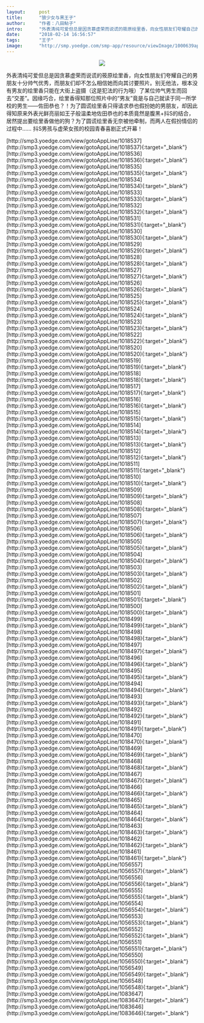 ```yaml
---
layout:     post
title:      "狼少女与黑王子"
author:     "作者：八田鲇子"
intro:      "外表清纯可爱但总是因贪慕虚荣而说谎的筱原绘里香，向女性朋友们夸耀自己的男朋友十分帅气优秀，而朋友们却不怎么相信她而向其讨要照片。别无他法，根本没有男友的绘里香只能在大街上盗摄（这是犯法的行为哦）了某位帅气男生而回去“交差”。因缘巧合，绘里香得知那位照片中的“男友”竟是与自己就读于同一所学校的男生——佐田恭也？！为了圆谎绘里香只得请求恭也假扮她的男朋友，却因此得知原来外表光鲜亮丽如王子般温柔地佐田恭也的本质竟然是腹黑+抖S的结合，居然提出要绘里香做他的狗？为了圆谎绘里香无奈被他牵制，而两人在假扮情侣的过程中…… 抖S男孩与虚荣女孩的校园青春喜剧正式开幕！"
date:       "2018-02-14 16:56:57"
tags:       "王子"
image:      "http://smp.yoedge.com/smp-app/resource/viewImage/1000639appline.png"
---
```

<div style="text-align: center">
<p><img src="http://smp.yoedge.com/smp-app/resource/viewImage/1000639appline.png"/></p>
</div>
<p class="post-meta">
<span>外表清纯可爱但总是因贪慕虚荣而说谎的筱原绘里香，向女性朋友们夸耀自己的男朋友十分帅气优秀，而朋友们却不怎么相信她而向其讨要照片。别无他法，根本没有男友的绘里香只能在大街上盗摄（这是犯法的行为哦）了某位帅气男生而回去“交差”。因缘巧合，绘里香得知那位照片中的“男友”竟是与自己就读于同一所学校的男生——佐田恭也？！为了圆谎绘里香只得请求恭也假扮她的男朋友，却因此得知原来外表光鲜亮丽如王子般温柔地佐田恭也的本质竟然是腹黑+抖S的结合，居然提出要绘里香做他的狗？为了圆谎绘里香无奈被他牵制，而两人在假扮情侣的过程中…… 抖S男孩与虚荣女孩的校园青春喜剧正式开幕！</span>
</p>
[http://smp3.yoedge.com/view/gotoAppLine/1018537](http://smp3.yoedge.com/view/gotoAppLine/1018537){:target="_blank"}
[http://smp3.yoedge.com/view/gotoAppLine/1018536](http://smp3.yoedge.com/view/gotoAppLine/1018536){:target="_blank"}
[http://smp3.yoedge.com/view/gotoAppLine/1018535](http://smp3.yoedge.com/view/gotoAppLine/1018535){:target="_blank"}
[http://smp3.yoedge.com/view/gotoAppLine/1018534](http://smp3.yoedge.com/view/gotoAppLine/1018534){:target="_blank"}
[http://smp3.yoedge.com/view/gotoAppLine/1018533](http://smp3.yoedge.com/view/gotoAppLine/1018533){:target="_blank"}
[http://smp3.yoedge.com/view/gotoAppLine/1018532](http://smp3.yoedge.com/view/gotoAppLine/1018532){:target="_blank"}
[http://smp3.yoedge.com/view/gotoAppLine/1018531](http://smp3.yoedge.com/view/gotoAppLine/1018531){:target="_blank"}
[http://smp3.yoedge.com/view/gotoAppLine/1018530](http://smp3.yoedge.com/view/gotoAppLine/1018530){:target="_blank"}
[http://smp3.yoedge.com/view/gotoAppLine/1018529](http://smp3.yoedge.com/view/gotoAppLine/1018529){:target="_blank"}
[http://smp3.yoedge.com/view/gotoAppLine/1018528](http://smp3.yoedge.com/view/gotoAppLine/1018528){:target="_blank"}
[http://smp3.yoedge.com/view/gotoAppLine/1018527](http://smp3.yoedge.com/view/gotoAppLine/1018527){:target="_blank"}
[http://smp3.yoedge.com/view/gotoAppLine/1018526](http://smp3.yoedge.com/view/gotoAppLine/1018526){:target="_blank"}
[http://smp3.yoedge.com/view/gotoAppLine/1018525](http://smp3.yoedge.com/view/gotoAppLine/1018525){:target="_blank"}
[http://smp3.yoedge.com/view/gotoAppLine/1018524](http://smp3.yoedge.com/view/gotoAppLine/1018524){:target="_blank"}
[http://smp3.yoedge.com/view/gotoAppLine/1018523](http://smp3.yoedge.com/view/gotoAppLine/1018523){:target="_blank"}
[http://smp3.yoedge.com/view/gotoAppLine/1018522](http://smp3.yoedge.com/view/gotoAppLine/1018522){:target="_blank"}
[http://smp3.yoedge.com/view/gotoAppLine/1018520](http://smp3.yoedge.com/view/gotoAppLine/1018520){:target="_blank"}
[http://smp3.yoedge.com/view/gotoAppLine/1018519](http://smp3.yoedge.com/view/gotoAppLine/1018519){:target="_blank"}
[http://smp3.yoedge.com/view/gotoAppLine/1018518](http://smp3.yoedge.com/view/gotoAppLine/1018518){:target="_blank"}
[http://smp3.yoedge.com/view/gotoAppLine/1018517](http://smp3.yoedge.com/view/gotoAppLine/1018517){:target="_blank"}
[http://smp3.yoedge.com/view/gotoAppLine/1018516](http://smp3.yoedge.com/view/gotoAppLine/1018516){:target="_blank"}
[http://smp3.yoedge.com/view/gotoAppLine/1018515](http://smp3.yoedge.com/view/gotoAppLine/1018515){:target="_blank"}
[http://smp3.yoedge.com/view/gotoAppLine/1018514](http://smp3.yoedge.com/view/gotoAppLine/1018514){:target="_blank"}
[http://smp3.yoedge.com/view/gotoAppLine/1018513](http://smp3.yoedge.com/view/gotoAppLine/1018513){:target="_blank"}
[http://smp3.yoedge.com/view/gotoAppLine/1018512](http://smp3.yoedge.com/view/gotoAppLine/1018512){:target="_blank"}
[http://smp3.yoedge.com/view/gotoAppLine/1018511](http://smp3.yoedge.com/view/gotoAppLine/1018511){:target="_blank"}
[http://smp3.yoedge.com/view/gotoAppLine/1018510](http://smp3.yoedge.com/view/gotoAppLine/1018510){:target="_blank"}
[http://smp3.yoedge.com/view/gotoAppLine/1018509](http://smp3.yoedge.com/view/gotoAppLine/1018509){:target="_blank"}
[http://smp3.yoedge.com/view/gotoAppLine/1018508](http://smp3.yoedge.com/view/gotoAppLine/1018508){:target="_blank"}
[http://smp3.yoedge.com/view/gotoAppLine/1018507](http://smp3.yoedge.com/view/gotoAppLine/1018507){:target="_blank"}
[http://smp3.yoedge.com/view/gotoAppLine/1018506](http://smp3.yoedge.com/view/gotoAppLine/1018506){:target="_blank"}
[http://smp3.yoedge.com/view/gotoAppLine/1018505](http://smp3.yoedge.com/view/gotoAppLine/1018505){:target="_blank"}
[http://smp3.yoedge.com/view/gotoAppLine/1018504](http://smp3.yoedge.com/view/gotoAppLine/1018504){:target="_blank"}
[http://smp3.yoedge.com/view/gotoAppLine/1018503](http://smp3.yoedge.com/view/gotoAppLine/1018503){:target="_blank"}
[http://smp3.yoedge.com/view/gotoAppLine/1018502](http://smp3.yoedge.com/view/gotoAppLine/1018502){:target="_blank"}
[http://smp3.yoedge.com/view/gotoAppLine/1018501](http://smp3.yoedge.com/view/gotoAppLine/1018501){:target="_blank"}
[http://smp3.yoedge.com/view/gotoAppLine/1018500](http://smp3.yoedge.com/view/gotoAppLine/1018500){:target="_blank"}
[http://smp3.yoedge.com/view/gotoAppLine/1018499](http://smp3.yoedge.com/view/gotoAppLine/1018499){:target="_blank"}
[http://smp3.yoedge.com/view/gotoAppLine/1018498](http://smp3.yoedge.com/view/gotoAppLine/1018498){:target="_blank"}
[http://smp3.yoedge.com/view/gotoAppLine/1018497](http://smp3.yoedge.com/view/gotoAppLine/1018497){:target="_blank"}
[http://smp3.yoedge.com/view/gotoAppLine/1018496](http://smp3.yoedge.com/view/gotoAppLine/1018496){:target="_blank"}
[http://smp3.yoedge.com/view/gotoAppLine/1018495](http://smp3.yoedge.com/view/gotoAppLine/1018495){:target="_blank"}
[http://smp3.yoedge.com/view/gotoAppLine/1018494](http://smp3.yoedge.com/view/gotoAppLine/1018494){:target="_blank"}
[http://smp3.yoedge.com/view/gotoAppLine/1018493](http://smp3.yoedge.com/view/gotoAppLine/1018493){:target="_blank"}
[http://smp3.yoedge.com/view/gotoAppLine/1018492](http://smp3.yoedge.com/view/gotoAppLine/1018492){:target="_blank"}
[http://smp3.yoedge.com/view/gotoAppLine/1018491](http://smp3.yoedge.com/view/gotoAppLine/1018491){:target="_blank"}
[http://smp3.yoedge.com/view/gotoAppLine/1018470](http://smp3.yoedge.com/view/gotoAppLine/1018470){:target="_blank"}
[http://smp3.yoedge.com/view/gotoAppLine/1018469](http://smp3.yoedge.com/view/gotoAppLine/1018469){:target="_blank"}
[http://smp3.yoedge.com/view/gotoAppLine/1018468](http://smp3.yoedge.com/view/gotoAppLine/1018468){:target="_blank"}
[http://smp3.yoedge.com/view/gotoAppLine/1018467](http://smp3.yoedge.com/view/gotoAppLine/1018467){:target="_blank"}
[http://smp3.yoedge.com/view/gotoAppLine/1018466](http://smp3.yoedge.com/view/gotoAppLine/1018466){:target="_blank"}
[http://smp3.yoedge.com/view/gotoAppLine/1018465](http://smp3.yoedge.com/view/gotoAppLine/1018465){:target="_blank"}
[http://smp3.yoedge.com/view/gotoAppLine/1018464](http://smp3.yoedge.com/view/gotoAppLine/1018464){:target="_blank"}
[http://smp3.yoedge.com/view/gotoAppLine/1018463](http://smp3.yoedge.com/view/gotoAppLine/1018463){:target="_blank"}
[http://smp3.yoedge.com/view/gotoAppLine/1018462](http://smp3.yoedge.com/view/gotoAppLine/1018462){:target="_blank"}
[http://smp3.yoedge.com/view/gotoAppLine/1018461](http://smp3.yoedge.com/view/gotoAppLine/1018461){:target="_blank"}
[http://smp3.yoedge.com/view/gotoAppLine/1056557](http://smp3.yoedge.com/view/gotoAppLine/1056557){:target="_blank"}
[http://smp3.yoedge.com/view/gotoAppLine/1056556](http://smp3.yoedge.com/view/gotoAppLine/1056556){:target="_blank"}
[http://smp3.yoedge.com/view/gotoAppLine/1056555](http://smp3.yoedge.com/view/gotoAppLine/1056555){:target="_blank"}
[http://smp3.yoedge.com/view/gotoAppLine/1056554](http://smp3.yoedge.com/view/gotoAppLine/1056554){:target="_blank"}
[http://smp3.yoedge.com/view/gotoAppLine/1056553](http://smp3.yoedge.com/view/gotoAppLine/1056553){:target="_blank"}
[http://smp3.yoedge.com/view/gotoAppLine/1056552](http://smp3.yoedge.com/view/gotoAppLine/1056552){:target="_blank"}
[http://smp3.yoedge.com/view/gotoAppLine/1056551](http://smp3.yoedge.com/view/gotoAppLine/1056551){:target="_blank"}
[http://smp3.yoedge.com/view/gotoAppLine/1056550](http://smp3.yoedge.com/view/gotoAppLine/1056550){:target="_blank"}
[http://smp3.yoedge.com/view/gotoAppLine/1056549](http://smp3.yoedge.com/view/gotoAppLine/1056549){:target="_blank"}
[http://smp3.yoedge.com/view/gotoAppLine/1056548](http://smp3.yoedge.com/view/gotoAppLine/1056548){:target="_blank"}
[http://smp3.yoedge.com/view/gotoAppLine/1083647](http://smp3.yoedge.com/view/gotoAppLine/1083647){:target="_blank"}
[http://smp3.yoedge.com/view/gotoAppLine/1083646](http://smp3.yoedge.com/view/gotoAppLine/1083646){:target="_blank"}



